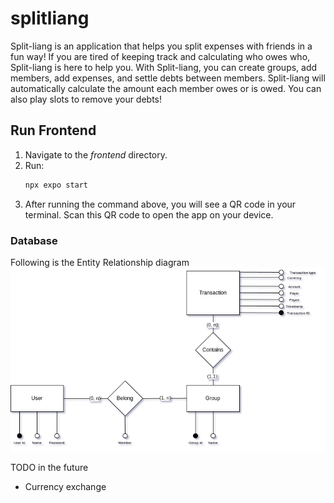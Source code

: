 # splitliang 
Split-liang is an application that helps you split expenses with friends in a fun way! 
If you are tired of keeping track and calculating who owes who, Split-liang is here to help you. 
With Split-liang, you can create groups, add members, add expenses, and settle debts between members. 
Split-liang will automatically calculate the amount each member owes or is owed. 
You can also play slots to remove your debts!

## Run Frontend 
1. Navigate to the _frontend_ directory. 
2. Run:
   ```bash
   npx expo start 
   ```
3. After running the command above, you will see a QR code in your terminal. 
   Scan this QR code to open the app on your device. 

### Database
Following is the Entity Relationship diagram
![ER diagram](images/heeheehorhor.2drawio.png)

TODO in the future
* Currency exchange

